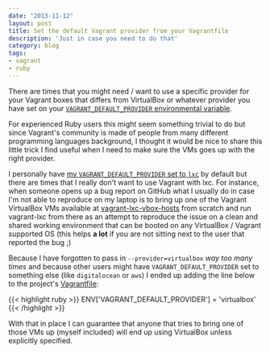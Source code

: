 ```yaml
---
date: "2013-11-12"
layout: post
title: Set the default Vagrant provider from your Vagrantfile
description: 'Just in case you need to do that'
category: blog
tags:
- vagrant
- ruby
---
```


There are times that you might need / want to use a specific provider for your
Vagrant boxes that differs from VirtualBox or whatever provider you have set on
your [`VAGRANT_DEFAULT_PROVIDER` environmental variable](http://docs.vagrantup.com/v2/providers/default.html).

For experienced Ruby users this might seem something trivial to do but since
Vagrant's community is made of people from many different programming languages
background, I thought it would be nice to share this little trick I find useful
when I need to make sure the VMs goes up with the right provider.

I personally have [my `VAGRANT_DEFAULT_PROVIDER` set to `lxc`](https://github.com/fgrehm/dotfiles/blob/master/bash/exports#L7)
by default but there are times that I really don't want to use Vagrant with lxc.
For instance, when someone opens up a bug report on GitHub what I usually do in case
I'm not able to reproduce on my laptop is to bring up one of the Vagrant VirtualBox
VMs available at [vagrant-lxc-vbox-hosts](https://github.com/fgrehm/vagrant-lxc-vbox-hosts)
from scratch and run vagrant-lxc from there as an attempt to reproduce the issue on
a clean and shared working environment that can be booted on any VirtualBox / Vagrant
supported OS (this helps **a lot** if you are not sitting next to the user that
reported the bug ;)

Because I have forgotten to pass in `--provider=virtualbox` _way too many times_
and because other users might have `VAGRANT_DEFAULT_PROVIDER` set to something else
(like `digitalocean` or `aws`) I ended up adding the line below to the project's
[Vagrantfile](https://github.com/fgrehm/vagrant-lxc-vbox-hosts/blob/master/Vagrantfile#L6):

{{< highlight ruby >}}
ENV['VAGRANT_DEFAULT_PROVIDER'] = 'virtualbox'
{{< /highlight >}}

With that in place I can guarantee that anyone that tries to bring one of those
VMs up (myself included) will end up using VirtualBox unless explicitly specified.
